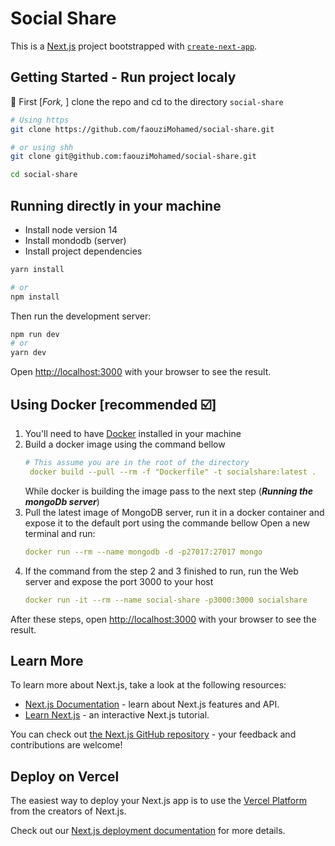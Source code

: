 # Social Share
This is a [Next.js](https://nextjs.org/) project bootstrapped with [`create-next-app`](https://github.com/vercel/next.js/tree/canary/packages/create-next-app).

## Getting Started - Run project localy 
📸 First [_Fork,_ ] clone the repo and cd to the directory `social-share`  
  ```bash
  # Using https 
  git clone https://github.com/faouziMohamed/social-share.git
  ```
  ```bash
  # or using shh 
  git clone git@github.com:faouziMohamed/social-share.git
  ```
  ```bash
  cd social-share
  ```
## Running directly in your machine
- Install node version 14
- Install mondodb (server)
- Install project dependencies 
```bash
yarn install
```
```bash
# or 
npm install
```
Then run the development server:

```bash
npm run dev
# or
yarn dev
```
Open [http://localhost:3000](http://localhost:3000) with your browser to see the result.

## Using Docker [recommended ☑️]
1. You'll need to have [Docker](https://docs.docker.com/engine/install/) installed in your machine
1. Build a docker image using the command bellow 
   ```yaml
   # This assume you are in the root of the directory
    docker build --pull --rm -f "Dockerfile" -t socialshare:latest .
   ``` 
    While docker is building the image pass to the next step (_**Running the mongoDb server**_)
1. Pull the latest image of MongoDB server, run it in a docker container and expose it to the default port  using the commande bellow 
   Open a new terminal and run:
   ```yaml
   docker run --rm --name mongodb -d -p27017:27017 mongo
   ```
 1. If the command from the step 2 and 3 finished to run, run the Web server and expose the port 3000 to your host
     ```yaml
     docker run -it --rm --name social-share -p3000:3000 socialshare
     ```
After these steps, open [http://localhost:3000](http://localhost:3000) with your browser to see the result.


## Learn More

To learn more about Next.js, take a look at the following resources:

- [Next.js Documentation](https://nextjs.org/docs) - learn about Next.js features and API.
- [Learn Next.js](https://nextjs.org/learn) - an interactive Next.js tutorial.

You can check out [the Next.js GitHub repository](https://github.com/vercel/next.js/) - your feedback and contributions are welcome!

## Deploy on Vercel

The easiest way to deploy your Next.js app is to use the [Vercel Platform](https://vercel.com/new?utm_medium=default-template&filter=next.js&utm_source=create-next-app&utm_campaign=create-next-app-readme) from the creators of Next.js.

Check out our [Next.js deployment documentation](https://nextjs.org/docs/deployment) for more details.
